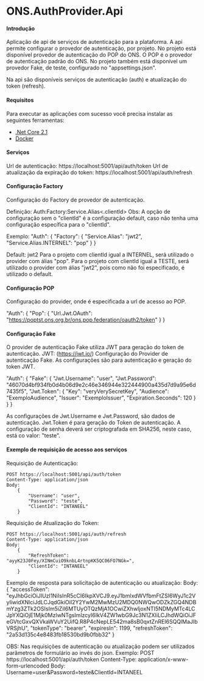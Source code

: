 # ONS.AuthProvider.Api

#### Introdução
Aplicação de api de serviços de autenticação para a plataforma.
A api permite configurar o provedor de autenticação, por projeto. 
No projeto está disponível provedor de autenticação do POP do ONS. 
O POP é o provedor de autenticação padrão do ONS.
No projeto também está disponível um provedor Fake, de teste, configurado no "appsettings.json".

Na api são disponíveis serviços de autenticação (auth) e atualização do token (refresh).


#### Requisitos

Para executar as aplicações com sucesso você precisa instalar as seguintes ferramentas:
* [.Net Core 2.1](https://www.microsoft.com/net/download/windows)
* [Docker](https://www.docker.com/)


#### Serviços

Url de autenticação: https://localhost:5001/api/auth/token
Url de atualização da expiração do token: https://localhost:5001/api/auth/refresh


#### Configuração Factory

Configuração do Factory de provedor de autenticação.

Definição: Auth:Factory:Service.Alias<.clientId>
Obs: A opção de configuração sem o "clientId" é a configuração default, 
caso não tenha uma configuração específica para o "clientId".

Exemplo: 
  "Auth": {
      "Factory": {
        "Service.Alias": "jwt2",
        "Service.Alias.INTERNEL": "pop"
      }
  }


Default: jwt2
Para o projeto com clientId igual a INTERNEL, será utilizado o provider com álias "pop".
Para o projeto com clientId igual a TESTE, será utilizado o provider com álias "jwt2", pois como não foi especificado, é utilizado o default.


#### Configuração POP

Configuração do provider, onde é especificada a url de acesso ao POP.

  "Auth": {
      "Pop": {
        "Url.Jwt.OAuth": "https://poptst.ons.org.br/ons.pop.federation/oauth2/token"
      }
  }


#### Configuração Fake

O provider de autenticação Fake utiliza JWT para geração do token de autenticação. JWT: (https://jwt.io/)
Configuração do Provider de autenticação Fake. As configurações são para autenticação e geração do token JWT.

  "Auth": {
      "Fake": {
        "Jwt.Username": "user",
        "Jwt.Password": "46070d4bf934fb0d4b06d9e2c46e346944e322444900a435d7d9a95e6d7435f5",
        "Jwt.Token": {
          "Key": "veryVerySecretKey",
          "Audience": "ExemploAudience",
          "Issuer": "ExemploIssuer",
          "Expiration.Seconds": 120
        }
      }
  }

As configurações de Jwt.Username e Jwt.Password, são dados de autenticação. Jwt.Token é para geração do Token de autenticação. A configuração de senha deverá ser criptografada em SHA256, neste caso, está co valor: "teste".


#### Exemplo de requisição de acesso aos serviços

Requisição de Autenticação:

    POST https://localhost:5001/api/auth/token 
    Content-Type: application/json
    Body:
        {
            "Username": "user", 
            "Password": "teste", 
            "ClientId": "INTANEEL"
        }

Requisição de Atualização do Token:

    POST https://localhost:5001/api/auth/refresh 
    Content-Type: application/json
    Body:
        {
            "RefreshToken": "ayyK23J0Fey/XINmCuiO9knbL4rtnpKK5QC06FO7NGk=", 
            "ClientId": "INTANEEL"
        }    

Exemplo de resposta para solicitação de autenticação ou atualização:
    Body:    
        {
            "accessToken": "eyJhbGciOiJIUzI1NiIsInR5cCI6IkpXVCJ9.eyJ1bmlxdWVfbmFtZSI6WyJ1c2VyIiwidXNlciJdLCJqdGkiOiI2Y2YwM2MwMzU2MDQ0NWQwODZkZGQ4NDBmYzg3ZTk2OSIsIm5iZiI6MTUyOTQzMjA1OCwiZXhwIjoxNTI5NDMyMTc4LCJpYXQiOjE1Mjk0MzIwNTgsImlzcyI6IkV4ZW1wbG9Jc3N1ZXIiLCJhdWQiOiJFeGVtcGxvQXVkaWVuY2UifQ.R8P4cNepLE542ma8sB0qxtZnREI6SQQlMaJIbVRSjhU",
            "tokenType": "bearer",
            "expiresIn": 1199,
            "refreshToken": "2a53d135c4e8483fb18530bd9b0fbb32"
        }

OBS: Nas requisições de autenticação ou atualização podem ser utilizados parâmetros de formulário ao invés do json.
Exemplo: 
    POST https://localhost:5001/api/auth/token
    Content-Type: application/x-www-form-urlencoded
    Body: Username=user&Password=teste&ClientId=INTANEEL
    
